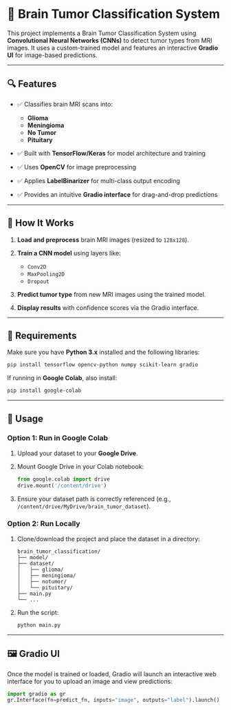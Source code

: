 # 🧠 Brain Tumor Classification System

This project implements a Brain Tumor Classification System using **Convolutional Neural Networks (CNNs)** to detect tumor types from MRI images. It uses a custom-trained model and features an interactive **Gradio UI** for image-based predictions.

---

## 🔍 Features

* ✅ Classifies brain MRI scans into:

  * **Glioma**
  * **Meningioma**
  * **No Tumor**
  * **Pituitary**
* ✅ Built with **TensorFlow/Keras** for model architecture and training
* ✅ Uses **OpenCV** for image preprocessing
* ✅ Applies **LabelBinarizer** for multi-class output encoding
* ✅ Provides an intuitive **Gradio interface** for drag-and-drop predictions

---

## 🧠 How It Works

1. **Load and preprocess** brain MRI images (resized to `128x128`).
2. **Train a CNN model** using layers like:

   * `Conv2D`
   * `MaxPooling2D`
   * `Dropout`
3. **Predict tumor type** from new MRI images using the trained model.
4. **Display results** with confidence scores via the Gradio interface.

---

## 📁 Requirements

Make sure you have **Python 3.x** installed and the following libraries:

```bash
pip install tensorflow opencv-python numpy scikit-learn gradio
```

If running in **Google Colab**, also install:

```bash
pip install google-colab
```

---

## 🚀 Usage

### Option 1: Run in Google Colab

1. Upload your dataset to your **Google Drive**.
2. Mount Google Drive in your Colab notebook:

   ```python
   from google.colab import drive
   drive.mount('/content/drive')
   ```
3. Ensure your dataset path is correctly referenced (e.g., `/content/drive/MyDrive/brain_tumor_dataset`).

### Option 2: Run Locally

1. Clone/download the project and place the dataset in a directory:

   ```
   brain_tumor_classification/
   ├── model/
   ├── dataset/
   │   ├── glioma/
   │   ├── meningioma/
   │   ├── notumor/
   │   └── pituitary/
   ├── main.py
   └── ...
   ```
2. Run the script:

   ```bash
   python main.py
   ```

---

## 🖼️ Gradio UI

Once the model is trained or loaded, Gradio will launch an interactive web interface for you to upload an image and view predictions:

```python
import gradio as gr
gr.Interface(fn=predict_fn, inputs="image", outputs="label").launch()
```

